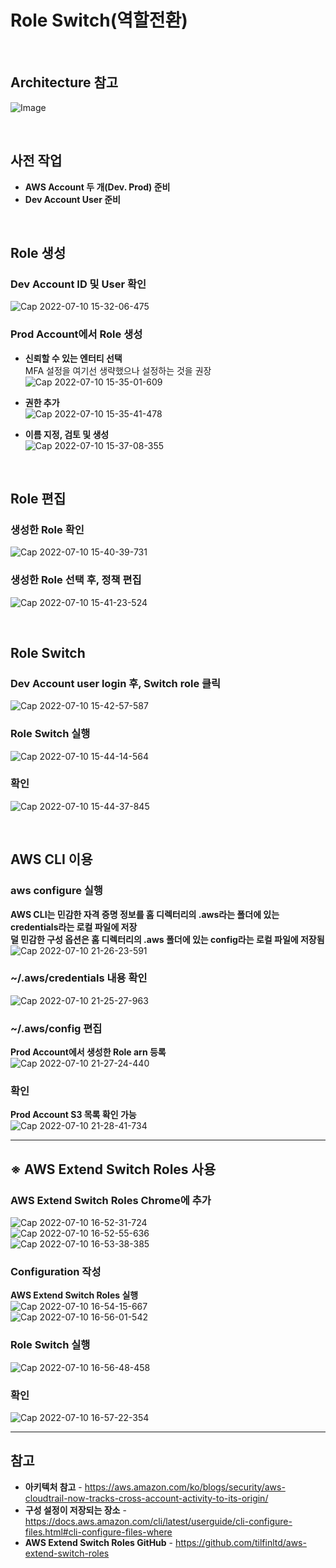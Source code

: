 # Role Switch(역할전환)

<br/>

## Architecture 참고
![Image](https://user-images.githubusercontent.com/46125158/178145658-89f766ca-f095-4fba-b22e-afe8701ada13.png)

<br/>

## 사전 작업

- **AWS Account 두 개(Dev. Prod) 준비**
- **Dev Account User 준비**

<br/>

## Role 생성
### Dev Account ID 및 User 확인
![Cap 2022-07-10 15-32-06-475](https://user-images.githubusercontent.com/46125158/178134354-547f48ce-df3a-4eae-ba46-f4a0bc632cbd.png)

### Prod Account에서 Role 생성
- **신뢰할 수 있는 엔터티 선택**  
  MFA 설정을 여기선 생략했으나 설정하는 것을 권장  
  ![Cap 2022-07-10 15-35-01-609](https://user-images.githubusercontent.com/46125158/178135702-7184effd-688e-4d70-b183-2fc1496f6af8.png)

- **권한 추가**  
  ![Cap 2022-07-10 15-35-41-478](https://user-images.githubusercontent.com/46125158/178135714-d707e4ff-ffc9-465a-a9ed-39620671e125.png)

- **이름 지정, 검토 및 생성**  
  ![Cap 2022-07-10 15-37-08-355](https://user-images.githubusercontent.com/46125158/178135733-6e995af1-fa32-4e1e-9682-2762335d33a4.png)

<br/>

## Role 편집
### 생성한 Role 확인
![Cap 2022-07-10 15-40-39-731](https://user-images.githubusercontent.com/46125158/178135758-70bd03fc-5ba2-445d-8436-978eb51e9fae.png)

### 생성한 Role 선택 후, 정책 편집
![Cap 2022-07-10 15-41-23-524](https://user-images.githubusercontent.com/46125158/178135768-d09e8b99-2263-4f41-801c-c144d5a92358.png)

<br/>

## Role Switch
### Dev Account user login 후, Switch role 클릭
![Cap 2022-07-10 15-42-57-587](https://user-images.githubusercontent.com/46125158/178135796-5f3ab2d9-bb24-49fd-a776-4dc2fedc3fe1.png)

### Role Switch 실행
![Cap 2022-07-10 15-44-14-564](https://user-images.githubusercontent.com/46125158/178135812-bdc5485f-b663-484f-8bc9-71e4ec97e851.png)

### 확인
![Cap 2022-07-10 15-44-37-845](https://user-images.githubusercontent.com/46125158/178135821-b38dde62-366d-4b3b-9f63-6b878a48434c.png)

<br/>

## AWS CLI 이용
### aws configure 실행
**AWS CLI는 민감한 자격 증명 정보를 홈 디렉터리의 .aws라는 폴더에 있는 credentials라는 로컬 파일에 저장**  
**덜 민감한 구성 옵션은 홈 디렉터리의 .aws 폴더에 있는 config라는 로컬 파일에 저장됨**  
![Cap 2022-07-10 21-26-23-591](https://user-images.githubusercontent.com/46125158/178145407-ffee58d6-7e34-4530-9644-49dcc53ed720.png)

### ~/.aws/credentials 내용 확인
![Cap 2022-07-10 21-25-27-963](https://user-images.githubusercontent.com/46125158/178145449-50299961-147f-43ba-96f7-61aa9c991b3d.png)

### ~/.aws/config 편집
**Prod Account에서 생성한 Role arn 등록**  
![Cap 2022-07-10 21-27-24-440](https://user-images.githubusercontent.com/46125158/178145193-d2dd5ac1-9a9f-4ed0-a69b-ff3015f41f28.png)

### 확인
**Prod Account S3 목록 확인 가능**  
![Cap 2022-07-10 21-28-41-734](https://user-images.githubusercontent.com/46125158/178145233-304a08cc-7359-4bd7-9cb6-6b8e92cdc1f0.png)

<hr>

## ※ AWS Extend Switch Roles 사용
### AWS Extend Switch Roles Chrome에 추가
![Cap 2022-07-10 16-52-31-724](https://user-images.githubusercontent.com/46125158/178136596-cadc53a5-c684-41a2-9444-5fa3841d7157.png)  
![Cap 2022-07-10 16-52-55-636](https://user-images.githubusercontent.com/46125158/178136600-d89cf61b-2027-47c4-b94f-6287c95e3d1a.png)  
![Cap 2022-07-10 16-53-38-385](https://user-images.githubusercontent.com/46125158/178136605-b8f18f66-9e32-4aa7-b71b-c57e1a72d689.png)

### Configuration 작성
**AWS Extend Switch Roles 실행**  
![Cap 2022-07-10 16-54-15-667](https://user-images.githubusercontent.com/46125158/178136639-fe7d31a2-ea92-46ef-a117-063a82448826.png)  
![Cap 2022-07-10 16-56-01-542](https://user-images.githubusercontent.com/46125158/178136642-2d52da1c-134a-44d6-86f5-533cd0caf809.png)

### Role Switch 실행
![Cap 2022-07-10 16-56-48-458](https://user-images.githubusercontent.com/46125158/178136649-e8815c74-3088-4e10-a73a-a7b2d8d28579.png)

### 확인
![Cap 2022-07-10 16-57-22-354](https://user-images.githubusercontent.com/46125158/178136654-9821ce09-4d29-4221-9a87-1014effb8923.png)

<hr>

## 참고
- **아키텍처 참고** - https://aws.amazon.com/ko/blogs/security/aws-cloudtrail-now-tracks-cross-account-activity-to-its-origin/
- **구성 설정이 저장되는 장소** - https://docs.aws.amazon.com/cli/latest/userguide/cli-configure-files.html#cli-configure-files-where
- **AWS Extend Switch Roles GitHub** - https://github.com/tilfinltd/aws-extend-switch-roles
